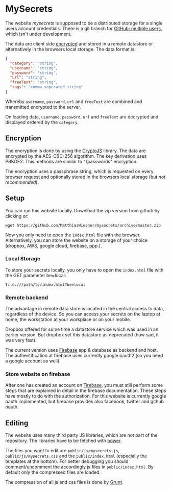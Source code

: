 # MySecrets

The website *mysecrets* is supposed to be a distributed storage for a single users account credentials. 
There is a git branch for [GitHub: multiple users], which isn't under development.

The data are client side [encrypted](#encryption) and stored in a remote datastore or alternatively in the browsers local storage. The data format is:

~~~json
{
  "category": "string",
  "username": "string",
  "password": "string",
  "url": "string",
  "freeText": "string",
  "tags": "comma seperated string"
}
~~~
Whereby `username`, `password`, `url` and `freeText` are combined and 
transmitted encrypted to the server.

On loading data, `username`, `password`, `url` and `freeText` are decrypted and 
displayed ordered by the `category`.


## Encryption

The encryption is done by using the [CryptoJS] library. The data are encrypted 
by the AES-CBC-256 algorithm. The key derivation uses PBKDF2. 
This methods are similar to "1passwords" encryption.

The encryption uses a passphrase string, which is requested on every browser request and optionally stored in the browsers local storage (but *not recommended*).

## Setup

You can run this website locally. Download the zip version from github by clicking or:

~~~
wget https://github.com/MatthiasWiesner/mysecrets/archive/master.zip
~~~

Now you only need to open the `index.html` file with the browser.
Alternatively, you can store the website on a storage of your choice (dropbox, AWS, google cloud, firebase, ppp.).

### Local Storage

To store your secrets locally, you only have to open the `index.html` file with the GET parameter be=local:

`file:///path/to/index.html?be=local`

### Remote backend

The advantage in remote data store is located in the central access to data, regardless of the device. So you can access your secrets on the laptop at home, the workstation at your workplace or on your mobile.

Dropbox offered for some time a datastore service which was used in an earlier version. But dropbox set this datastore as deprecated (how sad, it was very fast).

The current version uses [Firebase] app & database as backend and host. The authentification at firebase uses currently google oauth2 (so you need a google account as well).

### Store website on firebase

After one has created an account on [Firebase], you must still perform some steps that are explained in detail in the firebase documentation. These steps have mostly to do with the authorization. For this website is currently google oauth implemented, but firebase provides also facebook, twitter and github oauth.

## Editing

The website uses many third party JS libraries, which are not part of the repository. The libraries have to be fetched with [bower]. 

The files you want to edit are `public/js/mysecrets.js`, `public/js/mysecrets.css` and the `public/index.html` (especially the templates at the bottom). For better debugging you should comment/uncomment the accordingly js files in `public/index.html`. By default only the compressed files are loaded.

The compression of all js and css files is done by [Grunt].

[GitHub: multiple users]: https://github.com/MatthiasWiesner/mysecrets/tree/multiuser
[CryptoJS]: https://code.google.com/p/crypto-js/
[Firebase]: https://www.firebase.com/
[bower]: http://bower.io/
[Grunt]: http://gruntjs.com/
